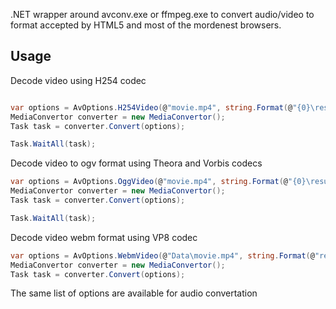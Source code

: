 .NET wrapper around avconv.exe or ffmpeg.exe to convert audio/video to format accepted by HTML5 and most of the mordenest browsers.

Usage
-----

Decode video using H254 codec
```csharp

var options = AvOptions.H254Video(@"movie.mp4", string.Format(@"{0}\result.mp4", OutputDir));
MediaConvertor converter = new MediaConvertor();
Task task = converter.Convert(options);

Task.WaitAll(task);
```

Decode video to ogv format using Theora and Vorbis codecs
```csharp
var options = AvOptions.OggVideo(@"movie.mp4", string.Format(@"{0}\result.ogv", OutputDir));
MediaConvertor converter = new MediaConvertor();
Task task = converter.Convert(options);

Task.WaitAll(task);
```

Decode video webm format using VP8 codec
```csharp
var options = AvOptions.WebmVideo(@"Data\movie.mp4", string.Format(@"result.webm", OutputDir));
MediaConvertor converter = new MediaConvertor();
Task task = converter.Convert(options);
```

The same list of options are available for audio convertation
